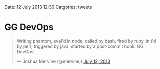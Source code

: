 Date: 12 July 2013 12:30
Catgories: tweets

# GG DevOps

<blockquote class="twitter-tweet"><p>Writing phantom, eval&#39;d in node, called by bash, fired by ruby, init&#39;d by perl, triggered by java, started by a post-commit hook. GG DevOps!</p>&mdash; Joshua Mervine (@mervinej) <a href="https://twitter.com/mervinej/statuses/355743093233942530">July 12, 2013</a></blockquote>
<script async src="//platform.twitter.com/widgets.js" charset="utf-8"></script>
